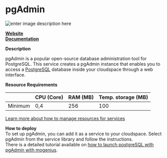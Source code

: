 ﻿---
sidebar_position: 23
---

# pgAdmin

![enter image description here](https://api.dev.mogenius.com/file/id/982642c3-fe1c-4b51-83db-7ce7cef4e8f3)

**[Website](https://www.pgadmin.org/)**  
**[Documentation](https://www.pgadmin.org/docs/)**  

**Description**

pgAdmin is a popular open-source database administration tool for PostgreSQL. This service creates a pgAdmin instance that enables you to access a [PostgreSQL](#) database inside your cloudspace through a web interface.

**Resource Requirements**

||CPU (Core)|RAM (MB)  |Temp. storage (MB)|
|--|--|--|--|
| Minimum | 0,4 |256| 100 |

[Learn more about how to manage resources for services](./../cloud-management/resource-management.md)

**How to deploy**  
To set up pgAdmin, you can add it as a service to your cloudspace. Select pgAdmin from the service library and follow the instructions.  
There is a detailed tutorial available on [how to launch postgreSQL with pgAdmin with mogenius](./../tutorials/how-to-set-up-postgresql-in-the-cloud.md).

